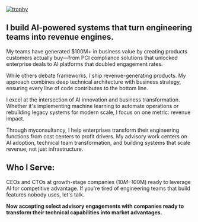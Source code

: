 [![trophy](https://github-profile-trophy.vercel.app/?username=albertpak&theme=nord)](https://github.com/albertpak)

## I build AI-powered systems that turn engineering teams into revenue engines.

My teams have generated $100M+ in business value by creating products customers actually buy—from PCI compliance solutions that unlocked enterprise deals to AI platforms that doubled engagement rates.

While others debate frameworks, I ship revenue-generating products. My approach combines deep technical architecture with business strategy, ensuring every line of code contributes to the bottom line.

I excel at the intersection of AI innovation and business transformation. Whether it's implementing machine learning to automate operations or rebuilding legacy systems for modern scale, I focus on one metric: revenue impact.

Through myconsultancy, I help enterprises transform their engineering functions from cost centers to profit drivers. My advisory work centers on AI adoption, technical team transformation, and building systems that scale revenue, not just infrastructure.

## Who I Serve:
CEOs and CTOs at growth-stage companies ($10M-$100M) ready to leverage AI for competitive advantage. If you're tired of engineering teams that build features nobody uses, let's talk.

__Now accepting select advisory engagements with companies ready to transform their technical capabilities into market advantages.__
